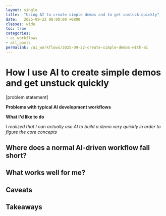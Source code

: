 ```yaml
---
layout: single
title:  "Using AI to create simple demos and to get unstuck quickly"
date:   2025-09-22 08:00:00 +0800
classes: wide
toc: true
categories:
- ai_workflows
- all_posts
permalink: /ai_workflows/2025-09-22-create-simple-demos-with-ai
---
```


# How I use AI to create simple demos and get unstuck quickly

[problem statement]

**Problems with typical AI development workflows**

**What I'd like to do**

*I realized that I can actually use AI to build a demo very quickly in order to figure the core concepts*

## Where does a normal AI-driven workflow fall short?

## What works well for me?

## Caveats

## Takeaways
